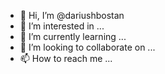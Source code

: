 - 👋 Hi, I’m @dariushbostan
- 👀 I’m interested in ...
- 🌱 I’m currently learning ...
- 💞️ I’m looking to collaborate on ...
- 📫 How to reach me ...

<!---
dariushbostan/dariushbostan is a ✨ special ✨ repository because its `README.md` (this file) appears on your GitHub profile.
You can click the Preview link to take a look at your changes.
--->
